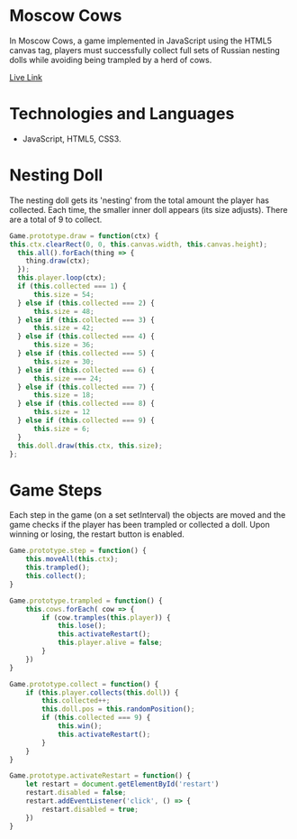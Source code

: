 # Moscow Cows

In Moscow Cows, a game implemented in JavaScript using the HTML5 canvas tag, players must successfully collect full sets of Russian nesting dolls while avoiding being trampled by a herd of cows. 

[Live Link](https://rose-paul.github.io/MoscowCows/)

# Technologies and Languages

* JavaScript, HTML5, CSS3.

# Nesting Doll

The nesting doll gets its 'nesting' from the total amount the player has collected. Each time, the smaller inner doll appears (its size adjusts). There are a total of 9 to collect. 

```javascript
Game.prototype.draw = function(ctx) {
this.ctx.clearRect(0, 0, this.canvas.width, this.canvas.height);
  this.all().forEach(thing => {
    thing.draw(ctx);
  });
  this.player.loop(ctx);
  if (this.collected === 1) {
      this.size = 54;
  } else if (this.collected === 2) {
      this.size = 48;
  } else if (this.collected === 3) {
      this.size = 42;
  } else if (this.collected === 4) {
      this.size = 36;
  } else if (this.collected === 5) {
      this.size = 30;
  } else if (this.collected === 6) {
      this.size === 24;
  } else if (this.collected === 7) {
      this.size = 18;
  } else if (this.collected === 8) {
      this.size = 12
  } else if (this.collected === 9) {
      this.size = 6;
  }
  this.doll.draw(this.ctx, this.size);
};
```
# Game Steps
Each step in the game (on a set setInterval) the objects are moved and the game checks if the player has been trampled or collected a doll. Upon winning or losing, the restart button is enabled. 
```javascript 
Game.prototype.step = function() {
    this.moveAll(this.ctx);
    this.trampled();
    this.collect();
}
```

```javascript 
Game.prototype.trampled = function() {
    this.cows.forEach( cow => {
        if (cow.tramples(this.player)) {
            this.lose();
            this.activateRestart();
            this.player.alive = false;
        }
    })
}
```

```javascript
Game.prototype.collect = function() {
    if (this.player.collects(this.doll)) {
        this.collected++;
        this.doll.pos = this.randomPosition();
        if (this.collected === 9) {
            this.win();
            this.activateRestart();
        }
    }
}
```

```javascript
Game.prototype.activateRestart = function() {
    let restart = document.getElementById('restart')
    restart.disabled = false;
    restart.addEventListener('click', () => {
        restart.disabled = true;
    })
}
```
